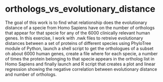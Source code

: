 # orthologs_vs_evolutionary_distance
The goal of this work is to find what relationship does the evolutionary distance of a specie from Homo Sapiens have on the number of orthologs that appear for that specie for any of the 6000 clinically relevant human genes. In this exercise, I work with .nwk files to retreive evolutionary distances between a set of proteins of different species using PhyloTree module of Python, launch a shell script to get the orthologues of a subset oh about 6000 human genes, create a file where for each specie, a number of times the protein belonging to that specie appears in the ortholog list in Homo Sapiens and finally launch and R script that creates a plot and linear regression showing the negative correlation between evolutionary distance and number of orthologs.
